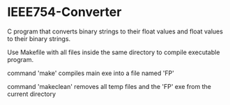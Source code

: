 # IEEE754-Converter
C program that converts binary strings to their float values and float values to their binary strings. 

Use Makefile with all files inside the same directory to compile executable program.

command 'make' compiles main exe into a file named 'FP'

command 'makeclean' removes all temp files and the 'FP' exe from the current directory
